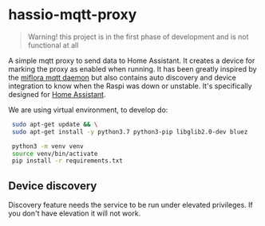 # hassio-mqtt-proxy

> Warning! this project is in the first phase of development and is not functional at all 

A simple mqtt proxy to send data to Home Assistant. It creates a device for marking the proxy as enabled when running. It has been greatly inspired by the [miflora mqtt daemon](https://github.com/ThomDietrich/miflora-mqtt-daemon) but also contains auto discovery and device integration to know when the Raspi was down or unstable. It's specifically designed for [Home Assistant](https://github.com/home-assistant).

We are using virtual environment, to develop do:

```bash
 sudo apt-get update && \
 sudo apt-get install -y python3.7 python3-pip libglib2.0-dev bluez

 python3 -m venv venv 
 source venv/bin/activate
 pip install -r requirements.txt
```

## Device discovery

Discovery feature needs the service to be run under elevated privileges. If you don't have elevation it will not work.
